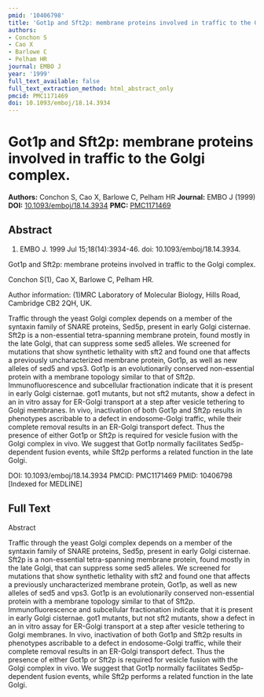 ```yaml
---
pmid: '10406798'
title: 'Got1p and Sft2p: membrane proteins involved in traffic to the Golgi complex.'
authors:
- Conchon S
- Cao X
- Barlowe C
- Pelham HR
journal: EMBO J
year: '1999'
full_text_available: false
full_text_extraction_method: html_abstract_only
pmcid: PMC1171469
doi: 10.1093/emboj/18.14.3934
---
```


# Got1p and Sft2p: membrane proteins involved in traffic to the Golgi complex.
**Authors:** Conchon S, Cao X, Barlowe C, Pelham HR
**Journal:** EMBO J (1999)
**DOI:** [10.1093/emboj/18.14.3934](https://doi.org/10.1093/emboj/18.14.3934)
**PMC:** [PMC1171469](https://www.ncbi.nlm.nih.gov/pmc/articles/PMC1171469/)

## Abstract

1. EMBO J. 1999 Jul 15;18(14):3934-46. doi: 10.1093/emboj/18.14.3934.

Got1p and Sft2p: membrane proteins involved in traffic to the Golgi complex.

Conchon S(1), Cao X, Barlowe C, Pelham HR.

Author information:
(1)MRC Laboratory of Molecular Biology, Hills Road, Cambridge CB2 2QH, UK.

Traffic through the yeast Golgi complex depends on a member of the syntaxin 
family of SNARE proteins, Sed5p, present in early Golgi cisternae. Sft2p is a 
non-essential tetra-spanning membrane protein, found mostly in the late Golgi, 
that can suppress some sed5 alleles. We screened for mutations that show 
synthetic lethality with sft2 and found one that affects a previously 
uncharacterized membrane protein, Got1p, as well as new alleles of sed5 and 
vps3. Got1p is an evolutionarily conserved non-essential protein with a membrane 
topology similar to that of Sft2p. Immunofluorescence and subcellular 
fractionation indicate that it is present in early Golgi cisternae. got1 
mutants, but not sft2 mutants, show a defect in an in vitro assay for ER-Golgi 
transport at a step after vesicle tethering to Golgi membranes. In vivo, 
inactivation of both Got1p and Sft2p results in phenotypes ascribable to a 
defect in endosome-Golgi traffic, while their complete removal results in an 
ER-Golgi transport defect. Thus the presence of either Got1p or Sft2p is 
required for vesicle fusion with the Golgi complex in vivo. We suggest that 
Got1p normally facilitates Sed5p-dependent fusion events, while Sft2p performs a 
related function in the late Golgi.

DOI: 10.1093/emboj/18.14.3934
PMCID: PMC1171469
PMID: 10406798 [Indexed for MEDLINE]

## Full Text

Abstract

Traffic through the yeast Golgi complex depends on a member of the syntaxin family of SNARE proteins, Sed5p, present in early Golgi cisternae. Sft2p is a non-essential tetra-spanning membrane protein, found mostly in the late Golgi, that can suppress some sed5 alleles. We screened for mutations that show synthetic lethality with sft2 and found one that affects a previously uncharacterized membrane protein, Got1p, as well as new alleles of sed5 and vps3. Got1p is an evolutionarily conserved non-essential protein with a membrane topology similar to that of Sft2p. Immunofluorescence and subcellular fractionation indicate that it is present in early Golgi cisternae. got1 mutants, but not sft2 mutants, show a defect in an in vitro assay for ER-Golgi transport at a step after vesicle tethering to Golgi membranes. In vivo, inactivation of both Got1p and Sft2p results in phenotypes ascribable to a defect in endosome-Golgi traffic, while their complete removal results in an ER-Golgi transport defect. Thus the presence of either Got1p or Sft2p is required for vesicle fusion with the Golgi complex in vivo. We suggest that Got1p normally facilitates Sed5p-dependent fusion events, while Sft2p performs a related function in the late Golgi.
